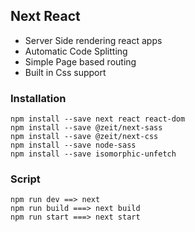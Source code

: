 ## Next React ##
*  Server Side rendering react apps
*  Automatic Code Splitting
* Simple Page based routing
* Built in Css support


### Installation ###

    npm install --save next react react-dom
    npm install --save @zeit/next-sass
    npm install --save @zeit/next-css
    npm install --save node-sass
    npm install --save isomorphic-unfetch

### Script ###

    npm run dev ==> next
    npm run build ===> next build
    npm run start ===> next start